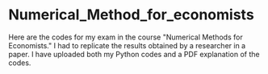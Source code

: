 # Numerical_Method_for_economists
Here are the codes for my exam in the course "Numerical Methods for Economists."
I had to replicate the results obtained by a researcher in a paper.
I have uploaded both my Python codes and a PDF explanation of the codes.
